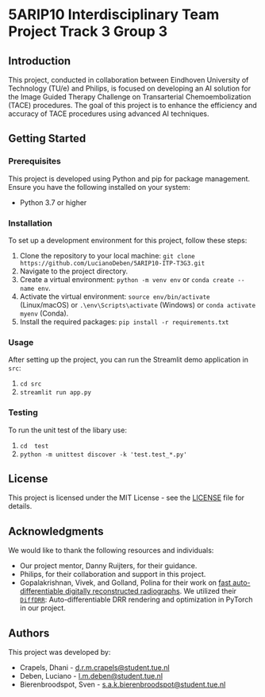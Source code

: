 # 5ARIP10 Interdisciplinary Team Project Track 3 Group 3

## Introduction

This project, conducted in collaboration between Eindhoven University of Technology (TU/e) and Philips, is focused on developing an AI solution for the Image Guided Therapy Challenge on Transarterial Chemoembolization (TACE) procedures. The goal of this project is to enhance the efficiency and accuracy of TACE procedures using advanced AI techniques.

## Getting Started

### Prerequisites

This project is developed using Python and pip for package management. Ensure you have the following installed on your system:

- Python 3.7 or higher

### Installation

To set up a development environment for this project, follow these steps:

1. Clone the repository to your local machine: `git clone https://github.com/LucianoDeben/5ARIP10-ITP-T3G3.git`
2. Navigate to the project directory.
3. Create a virtual environment: `python -m venv env` or `conda create --name env`.
4. Activate the virtual environment: `source env/bin/activate` (Linux/macOS) or `.\env\Scripts\activate` (Windows) or `conda activate myenv` (Conda).
5. Install the required packages: `pip install -r requirements.txt`

### Usage

After setting up the project, you can run the Streamlit demo application in `src`:

1. `cd src`
2. `streamlit run app.py`

### Testing

To run the unit test of the libary use:

1. `cd  test`
2. `python -m unittest discover -k 'test.test_*.py'`

## License

This project is licensed under the MIT License - see the [LICENSE](https://github.com/LucianoDeben/5ARIP10-ITP-T3G3/blob/main/LICENSE) file for details.

## Acknowledgments

We would like to thank the following resources and individuals:

- Our project mentor, Danny Ruijters, for their guidance.
- Philips, for their collaboration and support in this project.
- Gopalakrishnan, Vivek, and Golland, Polina for their work on [fast auto-differentiable digitally reconstructed radiographs](https://link.springer.com/chapter/10.1007/978-3-031-23179-7_1). We utilized their [`DiffDRR`](https://github.com/eigenvivek/DiffDRR?tab=readme-ov-file#user-content-fn-1-aa759ff9097582506ce05933e125ab0a): Auto-differentiable DRR rendering and optimization in PyTorch in our project.

## Authors

This project was developed by:

- Crapels, Dhani - <d.r.m.crapels@student.tue.nl>
- Deben, Luciano - <l.m.deben@student.tue.nl>
- Bierenbroodspot, Sven - <s.a.k.bierenbroodspot@student.tue.nl>
